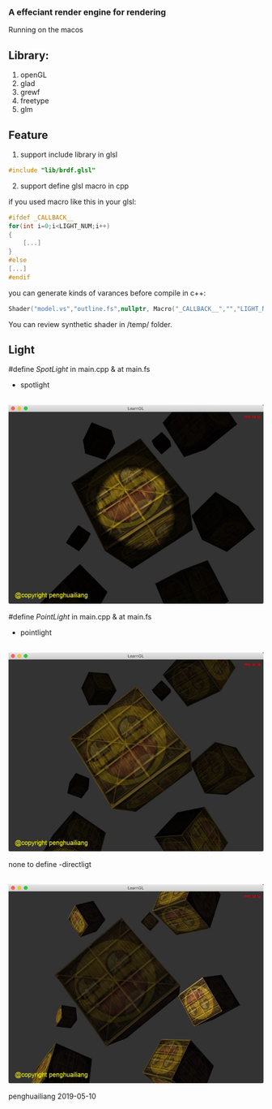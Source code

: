 ### A effeciant render engine for rendering

Running on the macos

## Library:
1. openGL
2. glad
3. grewf
4. freetype
5. glm


## Feature

1. support include library in glsl

```c
#include "lib/brdf.glsl"
```

2. support define glsl macro in cpp

if you used macro like this in your glsl:

```c
#ifdef _CALLBACK__ 
for(int i=0;i<LIGHT_NUM;i++)
{
	[...]
}
#else
[...]
#endif
```

you can generate kinds of varances before compile in c++:

```cpp
Shader("model.vs","outline.fs",nullptr, Macro("_CALLBACK__","","LIGHT_NUM","4")
```


You can review synthetic shader in /temp/ folder.

## Light 

#define _SpotLight_ in main.cpp & at main.fs 
- spotlight

<br><img src='image/spot.jpg'> <br>

#define _PointLight_ in main.cpp & at main.fs   
- pointlight

<br><img src='image/point.jpg'> <br>

none to define 
-directligt

<br><img src='image/direct.jpg'> <br>

penghuailiang
2019-05-10


